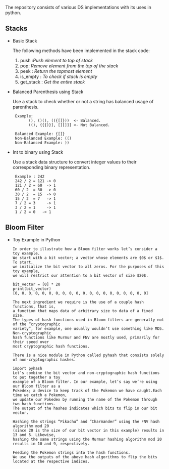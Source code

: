 
The repository consists of various DS implementations with its uses in python.
## Stacks
  - Basic Stack
      
      
      The following methods have been implemented in the stack code:
      
      1. push :_Push element to top of stack_
      2. pop: _Remove element from the top of the stack_
      3. peek : _Return the topmost element_
      4. is_empty : _To check if stack is empty_
      5. get_stack : _Get the entire stack_
      
   - Balanced Parenthesis using Stack
      
      Use a stack to check whether or not a string has balanced usage of parenthesis.
      
          Example:
                (), ()(), (({[]}))  <- Balanced.
                ((), {{{)}], [][]]] <- Not Balanced.
          
          Balanced Example: {[]}
          Non-Balanced Example: (()
          Non-Balanced Example: ))
    
   - Int to binary using Stack
    
      Use a stack data structure to convert integer values to their corresponding binary representation. 
          
          Example : 242
          242 / 2 = 121 -> 0
          121 / 2 = 60  -> 1
          60 / 2  = 30  -> 0
          30 / 2  = 15  -> 0
          15 / 2  = 7   -> 1
          7 / 2 = 3     -> 1
          3 / 2 = 1     -> 1
          1 / 2 = 0	  -> 1


## Bloom Filter
  - Toy Example in Python
  
  
        In order to illustrate how a Bloom filter works let’s consider a toy example. 
        We start with a bit vector; a vector whose elements are $0$ or $1$. To start, 
        we initialize the bit vector to all zeros. For the purposes of this toy example,
        we will restrict our attention to a bit vector of size $20$.

        bit_vector = [0] * 20
        print(bit_vector)
        [0, 0, 0, 0, 0, 0, 0, 0, 0, 0, 0, 0, 0, 0, 0, 0, 0, 0, 0, 0]

        The next ingredient we require is the use of a couple hash functions, that is,
        a function that maps data of arbitrary size to data of a fixed size.
        The types of hash functions used in Bloom filters are generally not of the “cryptographic 
        variety”, for example, one usually wouldn’t use something like MD5. Non-cryptographic 
        hash functions like Murmur and FNV are mostly used, primarily for their speed over 
        most cryptographic hash functions.

        There is a nice module in Python called pyhash that consists solely of non-cryptographic hashes.

        import pyhash
        Let’s combine the bit vector and non-cryptographic hash functions to put together a toy 
        example of a Bloom filter. In our example, let’s say we’re using our Bloom filter as a 
        Pokedex; a device to keep track of the Pokemon we have caught.Each time we catch a Pokemon,
        we update our Pokedex by running the name of the Pokemon through two hash functions.
        The output of the hashes indicates which bits to flip in our bit vector.

        Hashing the strings “Pikachu” and “Charmander” using the FNV hash algorithm mod 20 
        (since 20 is the size of our bit vector in this example) results in 13 and 5. Likewise, 
        hashing the same strings using the Murmur hashing algorithm mod 20 results in 10 and 9, respectively.

        Feeding the Pokemon strings into the hash functions.
        We use the outputs of the above hash algorithms to flip the bits located at the respective indices.
